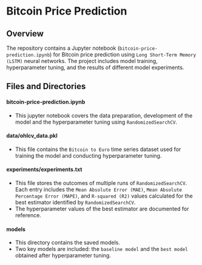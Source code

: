 # Bitcoin Price Prediction

## Overview
The repository contains a Jupyter notebook (`bitcoin-price-prediction.ipynb`) for Bitcoin price prediction using `Long Short-Term Memory (LSTM)` neural networks. The project includes model training, hyperparameter tuning, and the results of different model experiments.

## Files and Directories

#### bitcoin-price-prediction.ipynb
- This jupyter notebook covers the data preparation, development of the model and the hyperparameter tuning using `RandomizedSearchCV`.

#### data/ohlcv_data.pkl
- This file contains the `Bitcoin to Euro` time series dataset used for training the model and conducting hyperparameter tuning.

#### experiments/experiments.txt
- This file stores the outcomes of multiple runs of `RandomizedSearchCV`. Each entry includes the `Mean Absolute Error (MAE)`, `Mean Absolute Percentage Error (MAPE)`, and `R-squared (R2)` values calculated for the best estimator identified by `RandomizedSearchCV`.
- The hyperparameter values of the best estimator are documented for reference.

#### models
- This directory contains the saved models.
- Two key models are included: the `baseline model` and the `best model` obtained after hyperparameter tuning.